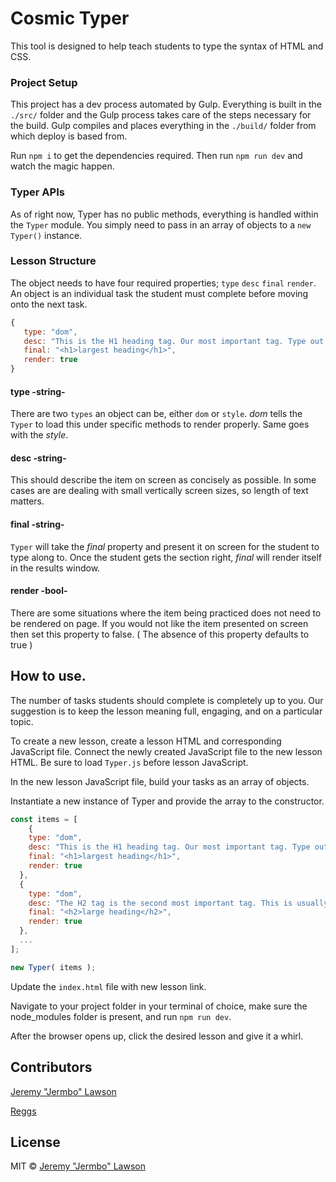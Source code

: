 # Cosmic Typer

This tool is designed to help teach students to type the syntax of HTML and CSS.

### Project Setup

This project has a dev process automated by Gulp. Everything is built in the `./src/` folder and the Gulp process takes care of the steps necessary for the build. Gulp compiles and places everything in the `./build/` folder from which deploy is based from.

Run `npm i` to get the dependencies required. Then run `npm run dev` and watch the magic happen.

### Typer APIs

As of right now, Typer has no public methods, everything is handled within the `Typer` module. You simply need to pass in an array of objects to a `new Typer()` instance.

### Lesson Structure

The object needs to have four required properties; `type` `desc` `final` `render`. An object is an individual task the student must complete before moving onto the next task.

```JavaScript
{
   type: "dom",
   desc: "This is the H1 heading tag. Our most important tag. Type out the tag and the words in between.",
   final: "<h1>largest heading</h1>",
   render: true
}
```

#### type -string-

There are two `types` an object can be, either `dom` or `style`. _dom_ tells the `Typer` to load this under specific methods to render properly. Same goes with the _style_.

#### desc -string-

This should describe the item on screen as concisely as possible. In some cases are are dealing with small vertically screen sizes, so length of text matters.

#### final -string-

`Typer` will take the _final_ property and present it on screen for the student to type along to. Once the student gets the section right, _final_ will render itself in the results window.

#### render -bool-

There are some situations where the item being practiced does not need to be rendered on page. If you would not like the item presented on screen then set this property to false. ( The absence of this property defaults to true )

## How to use.

The number of tasks students should complete is completely up to you. Our suggestion is to keep the lesson meaning full, engaging, and on a particular topic.

To create a new lesson, create a lesson HTML and corresponding JavaScript file. Connect the newly created JavaScript file to the new lesson HTML. Be sure to load `Typer.js` before lesson JavaScript.

In the new lesson JavaScript file, build your tasks as an array of objects.

Instantiate a new instance of Typer and provide the array to the constructor.

```JavaScript
const items = [
    {
    type: "dom",
    desc: "This is the H1 heading tag. Our most important tag. Type out the tag and the words in between.",
    final: "<h1>largest heading</h1>",
    render: true
  },
  {
    type: "dom",
    desc: "The H2 tag is the second most important tag. This is usually the most commonly used heading tag. Remember to always close your tags with a forward slash '/' ",
    final: "<h2>large heading</h2>",
    render: true
  },
  ...
];

new Typer( items );
```

Update the `index.html` file with new lesson link.

Navigate to your project folder in your terminal of choice, make sure the node_modules folder is present, and run `npm run dev`.

After the browser opens up, click the desired lesson and give it a whirl.

## Contributors

[Jeremy "Jermbo" Lawson](https://github.com/jermbo)

[Reggs](https://github.com/reggs)

## License

MIT © [Jeremy "Jermbo" Lawson](https://github.com/jermbo)
